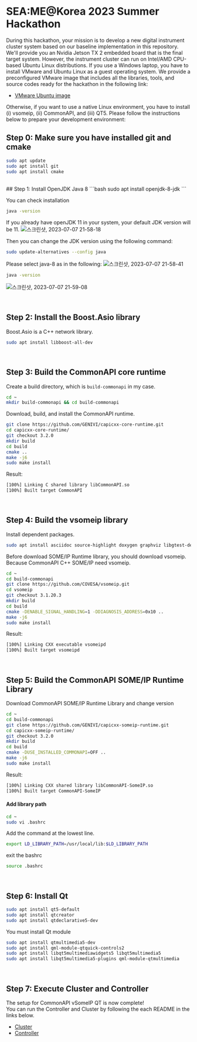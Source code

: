 # SEA:ME@Korea 2023 Summer Hackathon<br>

During this hackathon, your mission is to develop a new digital instrument cluster system based on our baseline implementation in this repository. We'll provide you an Nvidia Jetson TX 2 embedded board that is the final target system. However, the instrument cluster can run on Intel/AMD CPU-based Ubuntu Linux distributions. If you use a Windows laptop, you have to install VMware and Ubuntu Linux as a guest operating system. We provide a preconfigured VMware image that includes all the libraries, tools, and source codes ready for the hackathon in the following link:

- [VMware Ubuntu image](https://github.com/AveesLab/sea-me-hackathon-2023/blob/master/VMware%20Ubuntu%20image/README.md)<br>

Otherwise, if you want to use a native Linux environment, you have to install (i) vsomeip, (ii) CommonAPI, and (iii) QT5. Please follow the instructions below to prepare your development environment:
<!---
## Contents
- [Step 1: Install OpenJDK Java 8](#step-1-install-openjdk-java-8)
- [Step 2: Install Boost.Asio library](#step-2-install-boostasio-library)
- [Step 3: Build the CommonAPI Runtime Library](#step-3-build-the-commonapi-runtime-library)
- [Step 4: Build the vsomeip Library](#step-4-build-the-vsomeip-library)
- [Step 5: Build the CommonAPI SOME/IP Runtime Library](#step-5-build-the-commonapi-someip-runtime-library)
- [Step 6: Install Qt](#step-6-install-qt)
- [Step 7: Execute Cluster & Controller](#step-7-execute-cluster-and-controller)
---
<br>


# CommonAPI vSomeIP QT Setup
-->

## Step 0: Make sure you have installed git and cmake
```bash
sudo apt update
sudo apt install git
sudo apt install cmake
```

<br/>
## Step 1: Install OpenJDK Java 8
```bash
sudo apt install openjdk-8-jdk
```

You can check installation

```bash
java -version
```

If you already have openJDK 11 in your system, your default JDK version will be 11.
![스크린샷, 2023-07-07 21-58-18](https://github.com/AveesLab/sea-me-hackathon-2023/assets/96398568/49d28f85-6f4f-4ca6-a971-abfa95dd7f68)

Then you can change the JDK version using the following command:

```bash
sudo update-alternatives --config java
```

Please select java-8 as in the following: 
![스크린샷, 2023-07-07 21-58-41](https://github.com/AveesLab/sea-me-hackathon-2023/assets/96398568/130277ce-b1bd-4c0c-8375-8a877ab1c869)
```bash
java -version
```
![스크린샷, 2023-07-07 21-59-08](https://github.com/AveesLab/sea-me-hackathon-2023/assets/96398568/f3c6b169-3de6-4bba-83ba-087a9e92da07)


<br/>

## Step 2: Install the Boost.Asio library
Boost.Asio is a C++ network library.
```bash
sudo apt install libboost-all-dev
```

<br/>

## Step 3: Build the CommonAPI core runtime

Create a build directory, which is `build-commonapi` in my case.

```bash
cd ~
mkdir build-commonapi && cd build-commonapi
```

Download, build, and install the CommonAPI runtime.

```bash
git clone https://github.com/GENIVI/capicxx-core-runtime.git
cd capicxx-core-runtime/
git checkout 3.2.0
mkdir build
cd build
cmake ..
make -j6
sudo make install
```

Result:

```bash
[100%] Linking C shared library libCommonAPI.so
[100%] Built target CommonAPI
```

<br/>

## Step 4: Build the vsomeip library

Install dependent packages.
```bash
sudo apt install asciidoc source-highlight doxygen graphviz libgtest-dev
```
Before download SOME/IP Runtime library, you should download vsomeip. Because CommonAPI C++ SOME/IP need vsomeip.

```bash
cd ~
cd build-commonapi
git clone https://github.com/COVESA/vsomeip.git
cd vsomeip
git checkout 3.1.20.3
mkdir build
cd build
cmake -DENABLE_SIGNAL_HANDLING=1 -DDIAGNOSIS_ADDRESS=0x10 ..
make -j6
sudo make install
```


Result:

```bash
[100%] Linking CXX executable vsomeipd
[100%] Built target vsomeipd
```

<br/>

## Step 5: Build the CommonAPI SOME/IP Runtime Library

Download CommonAPI SOME/IP Runtime Library and change version

```bash
cd ~
cd build-commonapi
git clone https://github.com/GENIVI/capicxx-someip-runtime.git
cd capicxx-someip-runtime/
git checkout 3.2.0
mkdir build
cd build
cmake -DUSE_INSTALLED_COMMONAPI=OFF ..
make -j6
sudo make install

```

Result:

```bash
[100%] Linking CXX shared library libCommonAPI-SomeIP.so
[100%] Built target CommonAPI-SomeIP
```

#### Add library path
```bash
cd ~
sudo vi .bashrc
```
Add the command at the lowest line.
```bash
export LD_LIBRARY_PATH=/usr/local/lib:$LD_LIBRARY_PATH
```

exit the bashrc

```bash
source .bashrc
```
<br/>



## Step 6: Install Qt


```bash
sudo apt install qt5-default
sudo apt install qtcreator
sudo apt install qtdeclarative5-dev
```

You must install Qt module
```bash
sudo apt install qtmultimedia5-dev
sudo apt install qml-module-qtquick-controls2
sudo apt install libqt5multimediawidgets5 libqt5multimedia5
sudo apt install libqt5multimedia5-plugins qml-module-qtmultimedia
```


<br/>

## Step 7: Execute Cluster and Controller
The setup for CommonAPI vSomeIP QT is now complete!<br>
You can run the Controller and Cluster by following the each README in the links below.
- [Cluster](https://github.com/AveesLab/sea-me-hackathon-2023/tree/master/Cluster)
- [Controller](https://github.com/AveesLab/sea-me-hackathon-2023/tree/master/Controller)
